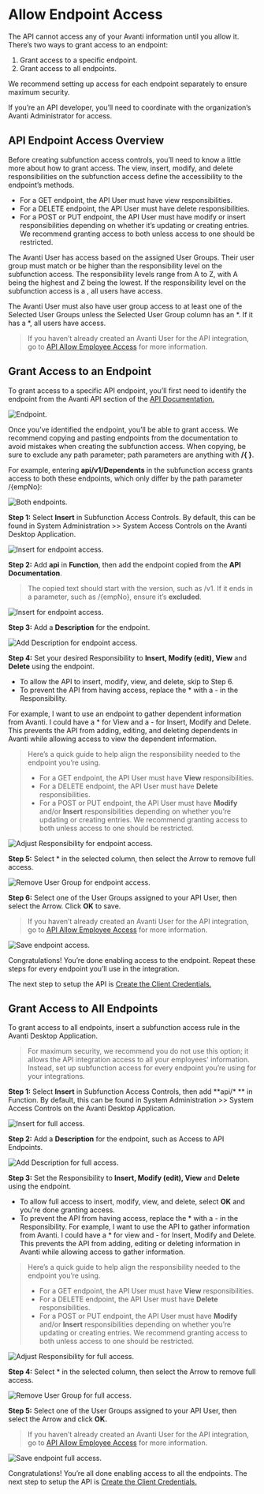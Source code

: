 # Allow Endpoint Access

The API cannot access any of your Avanti information until you allow it. There’s two ways to grant access to an endpoint:
1. Grant access to a specific endpoint. 
2. Grant access to all endpoints. 

We recommend setting up access for each endpoint separately to ensure maximum security. 

If you’re an API developer, you’ll need to coordinate with the organization’s Avanti Administrator for access. 

## API Endpoint Access Overview
Before creating subfunction access controls, you’ll need to know a little more about how to grant access. The view, insert, modify, and delete responsibilities on the subfunction access define the accessibility to the endpoint’s methods.
- For a GET endpoint, the API User must have view responsibilities.
- For a DELETE endpoint, the API User must have delete responsibilities.
- For a POST or PUT endpoint, the API User must have modify or insert responsibilities depending on whether it’s updating or creating entries. We recommend granting access to both unless access to one should be restricted.

The Avanti User has access based on the assigned User Groups. Their user group must match or be higher than the responsibility level on the subfunction access. The responsibility levels range from A to Z, with A being the highest and Z being the lowest. If the responsibility level on the subfunction access is a , all users have access.

The Avanti User must also have user group access to at least one of the Selected User Groups unless the Selected User Group column has an &ast;. If it has a &ast;, all users have access.

<!-- theme: info -->
>If you haven’t already created an Avanti User for the API integration, go to [API Allow Employee Access](https://avanti.stoplight.io/docs/avanti-api/ZG9jOjgxNDM2NzA-employee-access) for more information. 

## Grant Access to an Endpoint

To grant access to a specific API endpoint, you’ll first need to identify the endpoint from the Avanti API section of the [API Documentation.](https://avanti.stoplight.io/) 

![Endpoint.](../assets/images/Endpoint.png)

Once you’ve identified the endpoint, you’ll be able to grant access. We recommend copying and pasting endpoints from the documentation to avoid mistakes when creating the subfunction access. When copying, be sure to exclude any path parameter; path parameters are anything with **/{  }**.  

For example, entering **api/v1/Dependents** in the subfunction access grants access to both these endpoints, which only differ by the path parameter /{empNo}:  

![Both endpoints.](../assets/images/EndpointsDependants.png)

**Step 1:** Select **Insert** in Subfunction Access Controls.
By default, this can be found in System Administration >> System Access Controls on the Avanti Desktop Application.

![Insert for endpoint access. ](../assets/images/EndpointAccessInsert.png)

**Step 2:** Add **api** in **Function**, then add the endpoint copied from the **API Documentation**.

<!-- theme: info -->
>The copied text should start with the version, such as /v1. If it ends in a parameter, such as /{empNo}, ensure it’s **excluded**. 

![Insert for endpoint access. ](../assets/images/EndpointAccessFunction.png)

**Step 3:** Add a **Description** for the endpoint. 

![Add Description for endpoint access. ](../assets/images/EndpointAccessDescription.png)

**Step 4:** Set your desired Responsibility to **Insert, Modify (edit), View** and **Delete** using the endpoint. 

- To allow the API to insert, modify, view, and delete, skip to Step 6. 
- To prevent the API from having access, replace the &ast; with a - in the Responsibility. 

For example, I want to use an endpoint to gather dependent information from Avanti. I could have a &ast; for View and a - for Insert, Modify and Delete. This prevents the API from adding, editing, and deleting dependents in Avanti while allowing access to view the dependent information. 
<!-- theme: info -->
>Here’s a quick guide to help align the responsibility needed to the endpoint you’re using. 
>- For a GET endpoint, the API User must have **View** responsibilities.
>- For a DELETE endpoint, the API User must have **Delete** responsibilities.
>- For a POST or PUT endpoint, the API User must have **Modify** and/or **Insert** responsibilities depending on whether you’re updating or creating entries. We recommend granting access to both unless access to one should be restricted.

![Adjust Responsibility for endpoint access. ](../assets/images/EndpointAccessResponsibility.png)

**Step 5:** Select &ast; in the selected column, then select the Arrow to remove full access.

![Remove User Group for endpoint access. ](../assets/images/EndpointAccessRemoveWildcard.png)

**Step 6:** Select one of the User Groups assigned to your API User, then select the Arrow. Click **OK** to save. 

<!-- theme: info -->
>If you haven’t already created an Avanti User for the API integration, go to [API Allow Employee Access](https://avanti.stoplight.io/docs/avanti-api/ZG9jOjgxNDM2NzA-employee-access) for more information. 

![Save endpoint access. ](../assets/images/EndpointAccessOk.png)

Congratulations! You’re done enabling access to the endpoint. Repeat these steps for every endpoint you’ll use in the integration.

The next step to setup the API is [Create the Client Credentials.](/docs/auth-client-credentials.md) 

## Grant Access to All Endpoints

To grant access to all endpoints, insert a subfunction access rule in the Avanti Desktop Application. 

<!-- theme: warning -->
>For maximum security, we recommend you do not use this option; it allows the API integration access to all your employees' information. Instead, set up subfunction access for every endpoint you’re using for your integrations.

**Step 1:** Select **Insert** in Subfunction Access Controls, then add **api/&ast; ** in Function. 
By default, this can be found in System Administration >> System Access Controls on the Avanti Desktop Application.

![Insert for full access. ](../assets/images/FullAccessFunction.png)

**Step 2:** Add a **Description** for the endpoint, such as Access to API Endpoints.  

![Add Description for full access. ](../assets/images/FullAccessDescription.png)

**Step 3:** Set the Responsibility to **Insert, Modify (edit), View** and **Delete** using the endpoint. 

- To allow full access to insert, modify, view, and delete, select **OK** and you're done granting access.  
- To prevent the API  from having access, replace the &ast; with a - in the Responsibility. For example, I want to use the API to gather information from Avanti. I could have a &ast; for view and - for Insert, Modify and Delete. This prevents the API from adding, editing or deleting information in Avanti while allowing access to gather information. 

<!-- theme: info -->
>Here’s a quick guide to help align the responsibility needed to the endpoint you’re using. 
>- For a GET endpoint, the API User must have **View** responsibilities.
>- For a DELETE endpoint, the API User must have **Delete** responsibilities.
>- For a POST or PUT endpoint, the API User must have **Modify** and/or **Insert** responsibilities depending on whether you’re updating or creating entries. We recommend granting access to both unless access to one should be restricted.

![Adjust Responsibility for full access. ](../assets/images/FullAccessResponsibility.png)

**Step 4:** Select &ast; in the selected column, then select the Arrow to remove full access. 

![Remove User Group for full access. ](../assets/images/FullAccessRemoveWildcard.png)

**Step 5:** Select one of the User Groups assigned to your API User, then select the Arrow and click **OK.**

<!-- theme: info -->
>If you haven’t already created an Avanti User for the API integration, go to [API Allow Employee Access](https://avanti.stoplight.io/docs/avanti-api/ZG9jOjgxNDM2NzA-employee-access) for more information. 

![Save endpoint full access. ](../assets/images/FullAccessOk.png)

Congratulations! You’re all done enabling access to all the endpoints. The next step to setup the API is [Create the Client Credentials.](https://avanti.stoplight.io/docs/avanti-api/ZG9jOjgxNDM2NjY-client-credentials) 

